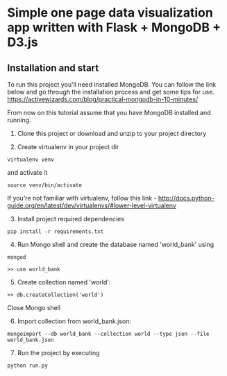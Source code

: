 # Simple one page data visualization app written with Flask + MongoDB + D3.js

## Installation and start

To run this project you'll need installed MongoDB.
You can follow the link below and go through the installation process and get some tips for use.
https://activewizards.com/blog/practical-mongodb-in-10-minutes/

From now on this tutorial assume that you have MongoDB installed and running.

1. Clone this project or download and unzip to your project directory

2. Create virtualenv in your project dir

`virtualenv venv`

and activate it

`source venv/bin/activate`

If you're not familiar with virtualenv, follow this link - http://docs.python-guide.org/en/latest/dev/virtualenvs/#lower-level-virtualenv

3. Install project required dependencies

`pip install -r requirements.txt`

4. Run Mongo shell and create the database named 'world_bank' using

`mongod`

`>> use world_bank`

5. Create collection named 'world':

`>> db.createCollection('world')`

Close Mongo shell

6. Import collection from world_bank.json:

`mongoimport --db world_bank --collection world --type json --file world_bank.json`

7. Run the project by executing

`python run.py`